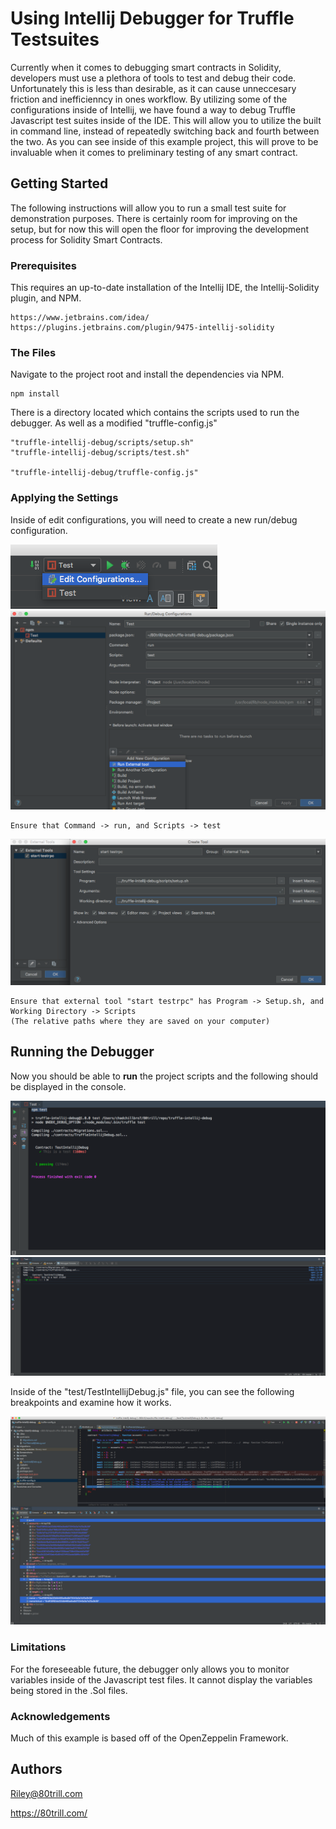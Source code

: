 # Using Intellij Debugger for Truffle Testsuites

Currently when it comes to debugging smart contracts in Solidity, developers must use a plethora of tools to test and debug their code. Unfortunately this is less than desirable, as it can cause unneccesary friction and inefficienncy in ones workflow. By utilizing some of the configurations inside of Intellij, we have found a way to debug Truffle Javascript test suites inside of the IDE. This will allow you to utilize the built in command line, instead of repeatedly switching back and fourth between the two. As you can see inside of this example project, this will prove to be invaluable when it comes to preliminary testing of any smart contract.




## Getting Started

The following instructions will allow you to run a small test suite for demonstration purposes. There is certainly room for improving on the setup, but for now this will open the floor for improving the development process for Solidity Smart Contracts.



### Prerequisites

This requires an up-to-date installation of the Intellij IDE, the Intellij-Solidity plugin, and NPM.   

```
https://www.jetbrains.com/idea/
https://plugins.jetbrains.com/plugin/9475-intellij-solidity
```



### The Files

Navigate to the project root and install the dependencies via NPM.

```
npm install
```

There is a directory located which contains the scripts used to run the debugger. As well as a modified "truffle-config.js"

```
"truffle-intellij-debug/scripts/setup.sh"
"truffle-intellij-debug/scripts/test.sh"

"truffle-intellij-debug/truffle-config.js"
```


### Applying the Settings

Inside of edit configurations, you will need to create a new run/debug configuration.

![alt text](/Screenshots/EditConfig.png?raw=true)
![alt text](/Screenshots/EditRunConfig.png?raw=true)
```
Ensure that Command -> run, and Scripts -> test
```

![alt text](/Screenshots/RunExternalTool.png?raw=true)

```
Ensure that external tool "start testrpc" has Program -> Setup.sh, and Working Directory -> Scripts 
(The relative paths where they are saved on your computer)
```

## Running the Debugger

Now you should be able to **run** the project scripts and the following should be displayed in the console. 

![alt text](/Screenshots/TestResult.png?raw=true)
![alt text](/Screenshots/DebuggerConsole.png?raw=true)





Inside of the "test/TestIntellijDebug.js" file, you can see the following breakpoints and examine how it works. 

![alt text](/Screenshots/DebugResult.png?raw=true)





### Limitations

For the foreseeable future, the debugger only allows you to monitor variables inside of the Javascript test files. It cannot display the variables being stored in the .Sol files. 

### Acknowledgements

Much of this example is based off of the OpenZeppelin Framework.

## Authors

Riley@80trill.com


https://80trill.com/
